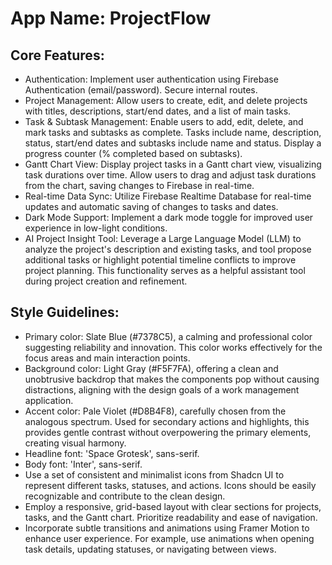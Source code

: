 # **App Name**: ProjectFlow

## Core Features:

- Authentication: Implement user authentication using Firebase Authentication (email/password). Secure internal routes.
- Project Management: Allow users to create, edit, and delete projects with titles, descriptions, start/end dates, and a list of main tasks.
- Task & Subtask Management: Enable users to add, edit, delete, and mark tasks and subtasks as complete.  Tasks include name, description, status, start/end dates and subtasks include name and status. Display a progress counter (% completed based on subtasks).
- Gantt Chart View: Display project tasks in a Gantt chart view, visualizing task durations over time. Allow users to drag and adjust task durations from the chart, saving changes to Firebase in real-time.
- Real-time Data Sync: Utilize Firebase Realtime Database for real-time updates and automatic saving of changes to tasks and dates.
- Dark Mode Support: Implement a dark mode toggle for improved user experience in low-light conditions.
- AI Project Insight Tool: Leverage a Large Language Model (LLM) to analyze the project's description and existing tasks, and tool propose additional tasks or highlight potential timeline conflicts to improve project planning.  This functionality serves as a helpful assistant tool during project creation and refinement.

## Style Guidelines:

- Primary color: Slate Blue (#7378C5), a calming and professional color suggesting reliability and innovation. This color works effectively for the focus areas and main interaction points.
- Background color: Light Gray (#F5F7FA), offering a clean and unobtrusive backdrop that makes the components pop without causing distractions, aligning with the design goals of a work management application.
- Accent color: Pale Violet (#D8B4F8), carefully chosen from the analogous spectrum. Used for secondary actions and highlights, this provides gentle contrast without overpowering the primary elements, creating visual harmony.
- Headline font: 'Space Grotesk', sans-serif.
- Body font: 'Inter', sans-serif.
- Use a set of consistent and minimalist icons from Shadcn UI to represent different tasks, statuses, and actions. Icons should be easily recognizable and contribute to the clean design.
- Employ a responsive, grid-based layout with clear sections for projects, tasks, and the Gantt chart. Prioritize readability and ease of navigation.
- Incorporate subtle transitions and animations using Framer Motion to enhance user experience. For example, use animations when opening task details, updating statuses, or navigating between views.